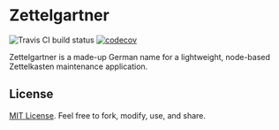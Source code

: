 # Zettelgartner

![Travis CI build status](https://travis-ci.org/blundin/zettelgartner.svg?branch=master) [![codecov](https://codecov.io/gh/blundin/zettelgartner/branch/master/graph/badge.svg?token=5BHTEPSNFZ)](https://codecov.io/gh/blundin/zettelgartner)

Zettelgartner is a made-up German name for a lightweight, node-based Zettelkasten maintenance application.

## License

[MIT License](LICENSE). Feel free to fork, modify, use, and share.
